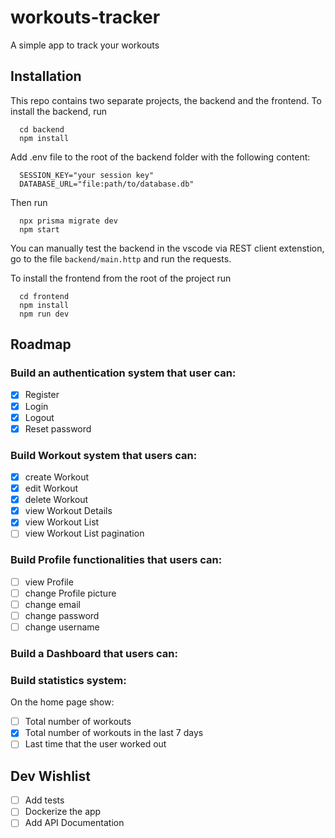 # workouts-tracker
A simple app to track your workouts

## Installation
This repo contains two separate projects, the backend and the frontend.
To install the backend, run 
```
  cd backend
  npm install
```
Add .env file to the root of the backend folder with the following content:
```
  SESSION_KEY="your session key"
  DATABASE_URL="file:path/to/database.db"
```
Then run
```
  npx prisma migrate dev
  npm start
```
You can manually test the backend in the vscode via REST client extenstion, go to the file `backend/main.http` and run the requests.

To install the frontend from the root of the project run
```
  cd frontend
  npm install
  npm run dev
```
## Roadmap
### Build an authentication system that user can:
- [x] Register
- [x] Login
- [x] Logout
- [x] Reset password

### Build Workout system that users can:
- [x] create Workout
- [x] edit Workout
- [x] delete Workout
- [x] view Workout Details
- [x] view Workout List
- [ ] view Workout List pagination

### Build Profile functionalities that users can:
- [ ] view Profile
- [ ] change Profile picture
- [ ] change email
- [ ] change password
- [ ] change username

### Build a Dashboard that users can:

### Build statistics system:
On the home page show:
- [ ] Total number of workouts
- [x] Total number of workouts in the last 7 days
- [ ] Last time that the user worked out

## Dev Wishlist
- [ ] Add tests
- [ ] Dockerize the app
- [ ] Add API Documentation
